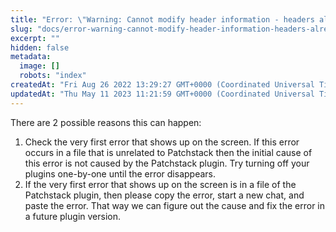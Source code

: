 ```yaml
---
title: "Error: \"Warning: Cannot modify header information - headers already sent by\""
slug: "docs/error-warning-cannot-modify-header-information-headers-already-sent-by"
excerpt: ""
hidden: false
metadata: 
  image: []
  robots: "index"
createdAt: "Fri Aug 26 2022 13:29:27 GMT+0000 (Coordinated Universal Time)"
updatedAt: "Thu May 11 2023 11:21:59 GMT+0000 (Coordinated Universal Time)"
---
```

There are 2 possible reasons this can happen:

<ol><li>Check the very first error that shows up on the screen. If this error occurs in a file that is unrelated to Patchstack then the initial cause of this error is not caused by the Patchstack plugin. Try turning off your plugins one-by-one until the error disappears.</li>

<li>If the very first error that shows up on the screen is in a file of the Patchstack plugin, then please copy the error, start a new chat, and paste the error. That way we can figure out the cause and fix the error in a future plugin version.</li></ol>
